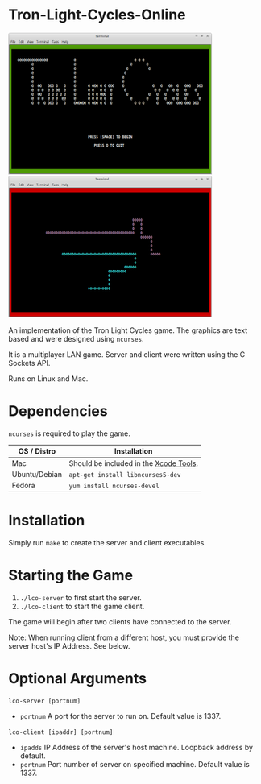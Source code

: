 # Tron-Light-Cycles-Online

![Menu](img/lco_menu.png) ![Game](img/lco_gameplay.png)

An implementation of the Tron Light Cycles game.
The graphics are text based and were designed using `ncurses`.

It is a multiplayer LAN game.
Server and client were written using the C Sockets API.

Runs on Linux and Mac.

# Dependencies

`ncurses` is required to play the game.

| OS / Distro    | Installation                          |
| -------------- | ------------------------------------- |
| Mac            | Should be included in the [Xcode Tools](https://developer.apple.com/library/mac/documentation/Darwin/Reference/ManPages/man3/ncurses.3x.html).|
| Ubuntu/Debian  | `apt-get install libncurses5-dev`     |
| Fedora         | `yum install ncurses-devel`           |

#  Installation

Simply run `make` to create the server and client executables.

# Starting the Game

1. `./lco-server` to first start the server.
2. `./lco-client` to start the game client.

The game will begin after two clients have connected to the server.

Note: When running client from a different host, you must provide the server host's IP Address. See below.

# Optional Arguments

`lco-server [portnum]`

- `portnum` A port for the server to run on. Default value is 1337.

`lco-client [ipaddr] [portnum]`

- `ipadds` IP Address of the server's host machine. Loopback address by default.
- `portnum` Port number of server on specified machine. Default value is 1337.

